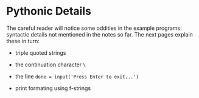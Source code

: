 # Pythonic Details

The careful reader will notice some oddities in the example programs:
syntactic details not mentioned in the notes so far. The next pages
explain these in turn:

-   triple quoted strings

-   the continuation character `\`

-   the line `done = input('Press Enter to exit...')`

-   print formating using f-strings
